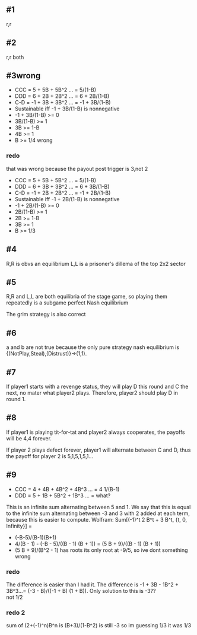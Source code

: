 ## #1 
r,r

## #2

r,r both

## #3wrong

- CCC = 5 + 5B + 5B^2 ...  = 5/(1-B)
- DDD = 6 + 2B + 2B^2 ...  = 6 + 2B/(1-B)
- C-D = -1 + 3B + 3B^2 ... = -1 + 3B/(1-B)
- Sustainable iff -1 + 3B/(1-B) is nonnegative
- -1 + 3B/(1-B) >= 0
- 3B/(1-B) >= 1
- 3B >= 1-B
- 4B >= 1
- B >= 1/4 wrong

### redo

that was wrong because the payout post trigger is 3,not 2
- CCC = 5 + 5B + 5B^2 ...  = 5/(1-B)
- DDD = 6 + 3B + 3B^2 ...  = 6 + 3B/(1-B)
- C-D = -1 + 2B + 2B^2 ... = -1 + 2B/(1-B)
- Sustainable iff -1 + 2B/(1-B) is nonnegative
- -1 + 2B/(1-B) >= 0
- 2B/(1-B) >= 1
- 2B >= 1-B
- 3B >= 1
- B >= 1/3

## #4

R,R is obvs an equilibrium
L,L is a prisoner's dillema of the top 2x2 sector


## #5

R,R and L,L are both equilibria of the stage game, so playing them repeatedly is a subgame perfect Nash equilibrium

The grim strategy is also correct

## #6

a and b are not true because the only pure strategy nash equilibrium is {(NotPlay,Steal),(Distrust)}->(1,1).

## #7

If player1 starts with a revenge status, they will play D this round and C the next, no mater what player2 plays. Therefore, player2 should play D in round 1. 

## #8

If player1 is playing tit-for-tat and player2 always cooperates, the payoffs will be 4,4 forever.

If player 2 plays defect forever, player1 will alternate between C and D, thus the payoff for player 2 is 5,1,5,1,5,1...

## #9

- CCC = 4 + 4B + 4B^2 + 4B^3 ... = 4 1/(B-1)
- DDD = 5 + 1B + 5B^2 + 1B^3 ... = what?

This is an infinite sum alternating between 5 and 1. We say that this is equal to the infinite sum alternating between -3 and 3 with 2 added at each term, because this is easier to compute. 
Wolfram: Sum[(-1)^t 2 B^t + 3 B^t, {t, 0, Infinity}] = 

- (-B-5)/(B-1)(B+1)
- 4/(B - 1) - (-B - 5)/((B - 1) (B + 1)) = (5 B + 9)/((B - 1) (B + 1))
- (5 B + 9)/(B^2 - 1) has roots its only root at -9/5, so ive dont something wrong

### redo

The difference is easier than I had it. The difference is -1 + 3B - 1B^2 + 3B^3...= (-3 - B)/((-1 + B) (1 + B)). Only solution to this is -3??\
not 1/2

### redo 2

sum of (2+(-1)^n)B^n is (B+3)/(1-B^2) is still -3 so im guessing 1/3
it was 1/3





